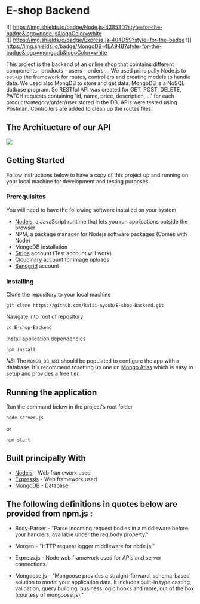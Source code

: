 # E-shop Backend

![] https://img.shields.io/badge/Node.js-43853D?style=for-the-badge&logo=node.js&logoColor=white  
![] https://img.shields.io/badge/Express.js-404D59?style=for-the-badge
![] https://img.shields.io/badge/MongoDB-4EA94B?style=for-the-badge&logo=mongodb&logoColor=white

This project is the backend of an online shop that cointains different components : products - users - orders ...
We used principally Node.js to set-up the framework for routes, controllers and creating models to handle data. We used also MongDB to store and get data. MongoDB is a NoSQL datbase program. So RESTful API was created for GET, POST, DELETE, PATCH requests containing 'id, name, price, description, ...' for each product/category/order/user stored in the DB. APIs were tested using Postman. Controllers are added to clean up the routes files.

## The Architucture of our API
![](images/API.PNG)

## Getting Started

Follow instructions below to have a copy of this project up and running on your local machine for development and testing purposes. 

### Prerequisites

You will need to have the following software installed on your system

- [Nodejs](https://nodejs.org/en/download/), a JavaScript runtime that lets you run applications outside the browser
- NPM, a package manager for Nodejs software packages (Comes with Node)
- MongoDB installation 
- [Stripe](https://dashboard.stripe.com/register) account (Test account will work)
- [Cloudinary](https://cloudinary.com/) account for image uploads
- [Sendgrid](sendgrid.com) account

### Installing

Clone the repository to your local machine

```
git clone https://github.com/Rafii-Ayoub/E-shop-Backend.git
```

Navigate into root of repository

```
cd E-shop-Backend
```

Install application dependencies

```
npm install
```


*NB:* The `MONGO_DB_URI` should be populated to configure the app with a database. It's recommend  tosetting up one on [Mongo Atlas](https://www.mongodb.com/cloud/atlas) which is easy to setup and provides a free tier.

## Running the application

Run the command below in the project's root folder
```
node server.js
```
or
```
npm start
```

## Built principally With

* [Nodejs](https://expressjs.com/) - Web framework used
* [Expressjs](https://expressjs.com/) - Web framework used
* [MongoDB](https://www.mongodb.com) - Database

## The following definitions in quotes below are provided from npm.js :

* Body-Parser - "Parse incoming request bodies in a middleware before your handlers, available under the req.body property."

* Morgan - "HTTP request logger middleware for node.js."

* Express.js - Node web framework used for APIs and server connections.

* Mongoose.js - "Mongoose provides a straight-forward, schema-based solution to model your application data. It includes built-in type casting, validation, query building, business logic hooks and more, out of the box (courtesy of mongoose.js)."

